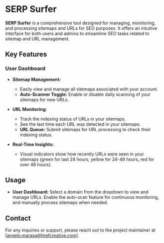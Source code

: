 # SERP Surfer

**SERP Surfer** is a comprehensive tool designed for managing, monitoring, and processing sitemaps and URLs for SEO purposes. It offers an intuitive interface for both users and admins to streamline SEO tasks related to sitemap and URL management.

## Key Features

### User Dashboard

-   **Sitemap Management:**
    -   Easily view and manage all sitemaps associated with your account.
    -   **Auto-Scanner Toggle:** Enable or disable daily scanning of your sitemaps for new URLs.
-   **URL Monitoring:**

    -   Track the indexing status of URLs in your sitemaps.
    -   See the last time each URL was detected in your sitemaps.
    -   **URL Queue:** Submit sitemaps for URL processing to check their indexing status.

-   **Real-Time Insights:**
    -   Visual indicators show how recently URLs were seen in your sitemaps (green for last 24 hours, yellow for 24-48 hours, red for over 48 hours).

## Usage

-   **User Dashboard:** Select a domain from the dropdown to view and manage URLs. Enable the auto-scan feature for continuous monitoring, and manually process sitemaps when needed.

## Contact

For any inquiries or support, please reach out to the project maintainer at [angelo.marasa@hrefcreative.com].
